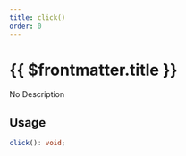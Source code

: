 ```yaml
---
title: click()
order: 0
---
```


# {{ $frontmatter.title }}

No Description

## Usage

```ts
click(): void;
```
